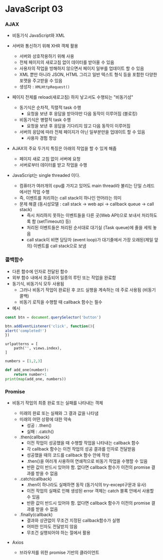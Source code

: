 # JavaScript 03



### AJAX

- 비동기식 JavaScript와 XML
- 서버와 통신하기 위해 XHR 객체 활용
  - 서버와 상호작용하기 위해 사용
  - 전체 페이지의 새로고침 없이 데이터를 받아올 수 있음
  - 사용자의 작업을 방해하지 않으면서 페이지 일부를 업데이트 할 수 있음
  - XML 뿐만 아니라 JSON, HTML 그리고 일반 텍스트 형식 등을 포함한 다양한 포맷을 주고받을 수 있음
  - 생성자 : ```XMLHttpRequest()```

- 페이지 전체를 reload(새로고침) 하지 낳고서도 수행되는 "비동기성"
  - 동기식은 순차적, 직렬적 task 수행
    - 요청을 보낸 후 응답을 받아야만 다음 동작이 이루어짐 (블로킹)
  - 비동기식은 병렬적 task 수행
    - 요청을 보낸 후 응답을 기다리지 않고 다음 동작이 이루어짐
  - 서버의 응답에 따라 전체 페이지가 아닌 일부분만을 업데이트 할 수 있음
    - 사용자 경험 향상
- AJAX의 주요 두가지 특징은 아래의 작업을 할 수 있게 해줌
  - 페이지 새로 고침 없이 서버에 요청
  - 서버로부터 데이터를 받고 작업을 수행

- JavaScript는 single threaded 이다.
  - 컴퓨터가 여러개의 cpu를 가지고 있어도 main thread라 불리는 단일 스레드에서만 작업 수행
  - 즉, 이벤트를 처리하는 call stack이 하나인 언어라는 의미
  - 문제 해결 (동시성모델 : call stack -> web api -> callback queue -> call stack)
    - 즉시 처리하지 못하는 이벤트들을 다른 곳(Web API)으로 보내서 처리하도록 함 (setTimeout() 등)
    - 처리된 이벤트들은 처리된 순서대로 대기실 (Task queue)에 줄을 세워 놓음
    - call stack이 비면 담당자 (event loop)가 대기줄에서 가장 오래된(제일 앞의) 이벤트를 call stack으로 보냄



### 콜백함수

- 다른 함수에 인자로 전달된 함수
- 외부 함수 내에서 호출되어 일종의 루틴 또는 작업을 완료함
- 동기식, 비동기식 모두 사용됨
  - 그러나 비동기 작업이 완료된 후 코드 실행을 계속하는 데 주로 사용됨 (비동기 콜백)
  - 비동기 로직을 수행할 때 callback 함수는 필수
- 예시

```javascript
const btn = document.querySelector('button')

btn.addEventListener('click', function(){
alert('completed!')
})
```

```django
urlpatterns = [
    path('', views.index),
]
```

```python
numbers = [1,2,3]

def add_one(number):
	return number+1
print(map(add_one, numbers))
```



### Promise

- 비동기 작업의 최종 완료 또는 실패를 나타내는 객체
  - 미래의 완료 또는 실패와 그 결과 값을 나타냄
  - 미래의 어떤 상황에 대한 약속
    - 성공 : .then()
    - 실패 : .catch()
  - .then(callback)
    - 이전 작업이 성공했을 때 수행할 작업을 나타내는 callback 함수
    - 각 callback 함수는 이전 작업의 성공 결과를 인자로 전달받음
    - 성공했을 때의 코드를 callback 함수 안에 작성
    - .then()을 여러개 사용하여 연쇄적으로 비동기 작업을 수행할 수 있음
    - 반환 값이 반드시 있어야 함. 없다면 callback 함수가 이전의 promise 결과를 받을 수 없음
  - .catch(callback)
    - .then이 하나라도 실패하면 동작 (동기식의 try-except구문과 유사)
    - 이전 작업의 실패로 인해 생성된 error 객체는 catch 블록 안에서 사용할 수 있음
    - 반환 값이 반드시 있어야 함. 없다면 callback 함수가 이전의 promise 결과를 받을 수 없음
  - .finally(callback)
    - 결과와 상관없이 무조건 지정된 callback함수가 실행
    - 어떠한 인자도 전달받지 않음
    - 무조건 실행되어야 하는 절에서 활용

- Axios
  - 브라우저를 위한 promise 기반의 클라이언트